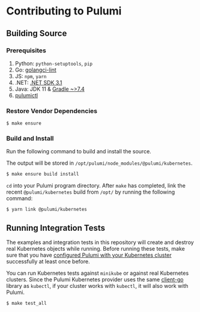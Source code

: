 # Contributing to Pulumi

## Building Source

### Prerequisites

1. Python: `python-setuptools`, `pip`
1. Go: [golangci-lint](https://github.com/golangci/golangci-lint)
1. JS: `npm`, `yarn`
1. .NET: [.NET SDK 3.1](https://dotnet.microsoft.com/download/dotnet-core/3.1)
1. Java: JDK 11 & [Gradle ~>7.4](https://gradle.org/install/)
1. [pulumictl](https://github.com/pulumi/pulumictl)

### Restore Vendor Dependencies

```
$ make ensure
```

### Build and Install

Run the following command to build and install the source.

The output will be stored in `/opt/pulumi/node_modules/@pulumi/kubernetes`.

```bash
$ make ensure build install
```

`cd` into your Pulumi program directory.  After `make` has completed,
link the recent `@pulumi/kubernetes` build from `/opt/` by running the following command:

```
$ yarn link @pulumi/kubernetes
```

## Running Integration Tests

The examples and integration tests in this repository will create and destroy
real Kubernetes objects while running. Before running these tests, make sure that you have
[configured Pulumi with your Kubernetes cluster](https://pulumi.io/install/kubernetes.html)
successfully at least once before.

You can run Kubernetes tests against `minikube` or against real Kubernetes
clusters. Since the Pulumi Kubernetes provider uses the same
[client-go](https://github.com/kubernetes/client-go) library as `kubectl`,
if your cluster works with `kubectl`, it will also work with Pulumi.

```bash
$ make test_all
```
